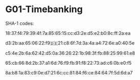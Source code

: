 # G01-Timebanking


SHA-1 codes:


18:37:f4:79:39:4f:7a:85:65:15:cc:d3:2e:d5:e2:b0:8c:ff:2a:ea

d3:2b:aa:65:06:22:f9:de:21:c8:6f:7d:3a:4a:a4:72:6e:a0:40:5e

c5:4e:2b:6a:62:42:d5:0a:36:26:22:1b:98:3f:fb:88:25:99:61:e8

65:cb:66:8d:2b:37:a1:6d:76:f9:fb:91:f8:22:73:ad:c6:0b:e0:f5

8a:b8:1a:83:c9:0e:d7:21:6c:cc:81:84:f6:ce:84:64:7f:5d:6d:a7
